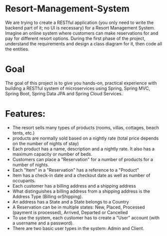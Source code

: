 # Resort-Management-System
  We are trying to create a RESTful application (you only need to write the backend part of it; no UI is necessary) for a Resort Management System. Imagine an online system where 
  customers can make reservations for and pay for different resort options. During the first phase of the project, understand the requirements and design a class diagram for it, then 
  code all the entities.

# Goal
  The goal of this project is to give you hands-on, practical experience with building a RESTful system of microservices using Spring, Spring MVC, Spring Boot, Spring Data JPA and 
  Spring Cloud Services.

# Features:
* The resort sells many types of products (rooms, villas, cottages, beach tents, etc.)
* products are normally sold based on a nightly rate (total price depends on the number of nights of stay)
* Each product has a name, description and a nightly rate. It also has a maximum capacity or number of beds.
* Customers can place a "Reservation" for a number of products for a number of nights.
* Each "Item" in a "Reservation" has a reference to a "Product"
* Item has a check-in date and a checkout date as well as number of occupants.
* Each customer has a billing address and a shipping address
* What distinguishes a billing address from a shipping address is the Address Type (Billing orShipping).
* An address has a State and a State belongs to a Country
* A Reservation can be in multiple states: New, Placed, Processed (payment is processed), Arrived, Departed or Cancelled
* To use the system, each customer has to create a "User" account (with a username and a password).
* There are two basic user types in the system: Admin and Client.
